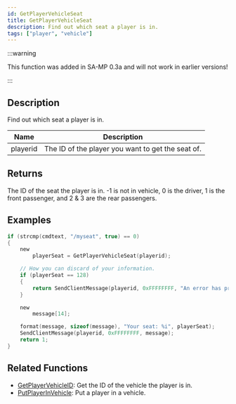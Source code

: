 ```yaml
---
id: GetPlayerVehicleSeat
title: GetPlayerVehicleSeat
description: Find out which seat a player is in.
tags: ["player", "vehicle"]
---
```


:::warning

This function was added in SA-MP 0.3a and will not work in earlier versions!

:::

## Description

Find out which seat a player is in.

| Name     | Description                                       |
| -------- | ------------------------------------------------- |
| playerid | The ID of the player you want to get the seat of. |

## Returns

The ID of the seat the player is in. -1 is not in vehicle, 0 is the driver, 1 is the front passenger, and 2 & 3 are the rear passengers.

## Examples

```c
if (strcmp(cmdtext, "/myseat", true) == 0)
{
    new
        playerSeat = GetPlayerVehicleSeat(playerid);

    // How you can discard of your information.
    if (playerSeat == 128)
    {
        return SendClientMessage(playerid, 0xFFFFFFFF, "An error has prevented us from returning the seat ID.");
    }

    new
        message[14];

    format(message, sizeof(message), "Your seat: %i", playerSeat);
    SendClientMessage(playerid, 0xFFFFFFFF, message);
    return 1;
}
```

## Related Functions

- [GetPlayerVehicleID](GetPlayerVehicleID.md): Get the ID of the vehicle the player is in.
- [PutPlayerInVehicle](PutPlayerInVehicle.md): Put a player in a vehicle.
